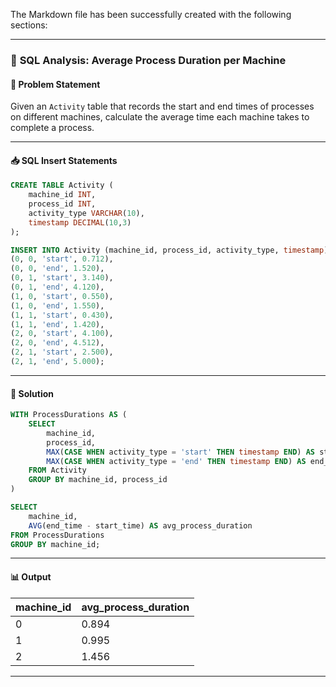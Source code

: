 The Markdown file has been successfully created with the following sections:

---

### 📝 **SQL Analysis: Average Process Duration per Machine**

#### 📌 Problem Statement
Given an `Activity` table that records the start and end times of processes on different machines, calculate the average time each machine takes to complete a process.

---

#### 📥 SQL Insert Statements

```sql
CREATE TABLE Activity (
    machine_id INT,
    process_id INT,
    activity_type VARCHAR(10),
    timestamp DECIMAL(10,3)
);

INSERT INTO Activity (machine_id, process_id, activity_type, timestamp) VALUES
(0, 0, 'start', 0.712),
(0, 0, 'end', 1.520),
(0, 1, 'start', 3.140),
(0, 1, 'end', 4.120),
(1, 0, 'start', 0.550),
(1, 0, 'end', 1.550),
(1, 1, 'start', 0.430),
(1, 1, 'end', 1.420),
(2, 0, 'start', 4.100),
(2, 0, 'end', 4.512),
(2, 1, 'start', 2.500),
(2, 1, 'end', 5.000);
```

---

#### 🧮 Solution

```sql
WITH ProcessDurations AS (
    SELECT 
        machine_id,
        process_id,
        MAX(CASE WHEN activity_type = 'start' THEN timestamp END) AS start_time,
        MAX(CASE WHEN activity_type = 'end' THEN timestamp END) AS end_time
    FROM Activity
    GROUP BY machine_id, process_id
)

SELECT 
    machine_id,
    AVG(end_time - start_time) AS avg_process_duration
FROM ProcessDurations
GROUP BY machine_id;
```

---

#### 📊 Output

| machine_id | avg_process_duration |
|------------|----------------------|
| 0          | 0.894                |
| 1          | 0.995                |
| 2          | 1.456                |

---